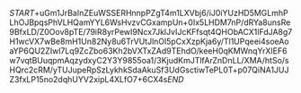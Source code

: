 $START$+uGm1JrBaInZEuWSSERHnnpPZgT4m1LXVbj6/iJ0iYUzHD5MGLmhPLhOJBpqsPhVLHQamYYL6WsHvzvCGxampUn+0Ix5LHDM7nP/dRYa8unsRe9BfxLD/Z0Oov8pTE/79iR8yrPewI9Ncx7JklJvIJcKFfsqt4QHObACX1lFdJA8g7H1wcVX7wBe8mH1Un82Ny8u6TrVUtJlnOl5pCxXzpKja6y/Tl1UPqeei4soeAoaYP6QU2ZIwl7Lq9ZcZbo63Kh2bVXTxZAd9TEhdO/keeH0qKMWnqYrXIEF6w7vqtBUuqpmAqzydxyC2Y3Y9855oa1/3KjudKmJTlfArZnDnLL/XMA/htSo/sHQrc2cRM/yTUJupeRpSzLykhkSdaAkuSf3UdGsctiwTePL0T+p07QiNA1JUJZ3fxLP15no2dqhUYV2xipL4XLfO7+6CX4s$END$